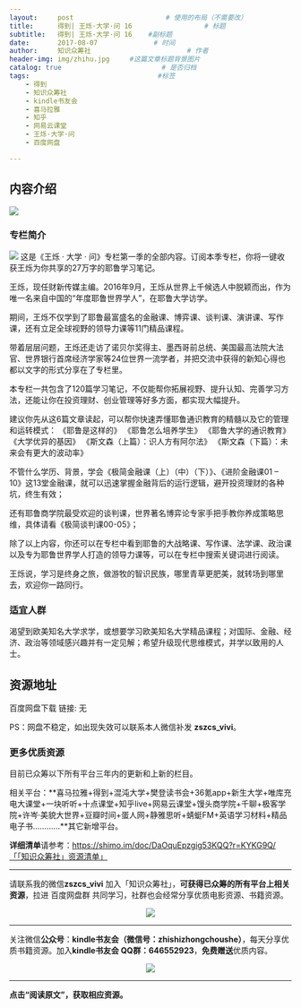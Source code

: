 ```yaml
---
layout:     post                       # 使用的布局（不需要改）
title:      得到| 王烁·大学·问 16                  # 标题 
subtitle:   得到| 王烁·大学·问 16    #副标题
date:       2017-08-07              # 时间
author:     知识众筹社                        # 作者
header-img: img/zhihu.jpg     #这篇文章标题背景图片
catalog: true                         # 是否归档
tags:                                #标签
    - 得到
    - 知识众筹社
    - kindle书友会
    - 喜马拉雅
    - 知乎
    - 网易云课堂
    - 王烁·大学·问
    - 百度网盘

---
```


## 内容介绍

![](https://ww1.sinaimg.cn/large/006tKfTcgy1fixcmtqi11j31160tujxm.jpg)
### 专栏简介
![](https://ww4.sinaimg.cn/large/006tKfTcgy1fixka4dfp2j30u03pygx7.jpg)
这是《王烁 · 大学 · 问》专栏第一季的全部内容。订阅本季专栏，你将一键收获王烁为你共享的27万字的耶鲁学习笔记。

王烁，现任财新传媒主编。2016年9月，王烁从世界上千候选人中脱颖而出，作为唯一名来自中国的“年度耶鲁世界学人”，在耶鲁大学访学。

期间，王烁不仅学到了耶鲁最富盛名的金融课、博弈课、谈判课、演讲课、写作课，还有立足全球视野的领导力课等11门精品课程。

带着层层问题，王烁还走访了诺贝尔奖得主、墨西哥前总统、美国最高法院大法官、世界银行首席经济学家等24位世界一流学者，并把交流中获得的新知心得也都以文字的形式分享在了专栏里。

本专栏一共包含了120篇学习笔记，不仅能帮你拓展视野、提升认知、完善学习方法，还能让你在投资理财、创业管理等好多方面，都实现大幅提升。

建议你先从这6篇文章读起，可以帮你快速弄懂耶鲁通识教育的精髓以及它的管理和运转模式：
《耶鲁是这样的》
《耶鲁怎么培养学生》
《耶鲁大学的通识教育》
《大学优异的基因》
《斯文森（上篇）：识人方有阿尔法》
《斯文森（下篇）：未来会有更大的波动率》

不管什么学历、背景，学会《极简金融课（上）（中）（下）》、《进阶金融课01 – 10》这13堂金融课，就可以迅速掌握金融背后的运行逻辑，避开投资理财的各种坑，终生有效；

还有耶鲁商学院最受欢迎的谈判课，世界著名博弈论专家手把手教你养成策略思维，具体请看《极简谈判课00-05》；

除了以上内容，你还可以在专栏中看到耶鲁的大战略课、写作课、法学课、政治课以及专为耶鲁世界学人打造的领导力课等，可以在专栏中搜索关键词进行阅读。

王烁说，学习是终身之旅，做游牧的智识民族，哪里青草更肥美，就转场到哪里去，欢迎你一路同行。

### 适宜人群
渴望到欧美知名大学求学，或想要学习欧美知名大学精品课程；对国际、金融、经济、政治等领域感兴趣并有一定见解；希望升级现代思维模式，并学以致用的人士。


## 资源地址

百度网盘下载 链接:  无

PS：网盘不稳定，如出现失效可以联系本人微信补发 **zszcs_vivi**。

### 更多优质资源

目前已众筹以下所有平台三年内的更新和上新的栏目。

相关平台：**喜马拉雅+得到+混沌大学+樊登读书会+36氪app+新生大学+唯库充电大课堂+一块听听+十点课堂+知乎live+网易云课堂+馒头商学院+千聊+极客学院+许岑·美貌大世界+豆瓣时间+蛋人网+静雅思听+蜻蜓FM+英语学习材料+精品电子书…………**其它新增平台。

**详细清单**请参考：https://shimo.im/doc/DaOquEpzgig53KQQ?r=KYKG9Q/「「知识众筹社」资源清单」

-------

请联系我的微信**zszcs_vivi** 加入「知识众筹社」，**可获得已众筹的所有平台上相关资源**，拉进 百度网盘群 共同学习，社群也会经常分享优质电影资源、书籍资源。

<center>
    <p><img src="https://ww2.sinaimg.cn/large/006tKfTcgy1fix91fasqoj3076076q31.jpg" align="center"></p>
</center>

-------

关注微信**公众号**：**kindle书友会（微信号：zhishizhongchoushe）**，每天分享优质书籍资源。加入**kindle书友会 QQ群：646552923**，**免费赠送**优质内容。

<center>
    <p><img src="https://ww1.sinaimg.cn/large/006tKfTcgy1fix8tn1wqaj3076076dfx.jpg"></p>
</center>


-------

**点击“阅读原文”，获取相应资源。**

